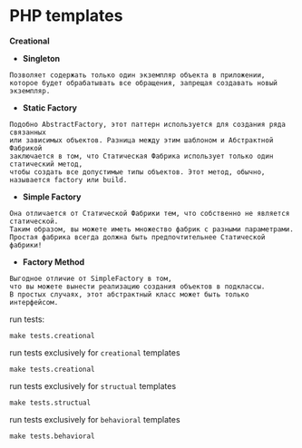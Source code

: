 # PHP templates

**Creational**  
* **Singleton**
```
Позволяет содержать только один экземпляр объекта в приложении,
которое будет обрабатывать все обращения, запрещая создавать новый экземпляр.
```
* **Static Factory**
```
Подобно AbstractFactory, этот паттерн используется для создания ряда связанных
или зависимых объектов. Разница между этим шаблоном и Абстрактной Фабрикой
заключается в том, что Статическая Фабрика использует только один статический метод,
чтобы создать все допустимые типы объектов. Этот метод, обычно, называется factory или build.
```
* **Simple Factory**
```
Она отличается от Статической Фабрики тем, что собственно не является статической.
Таким образом, вы можете иметь множество фабрик с разными параметрами.
Простая фабрика всегда должна быть предпочтительнее Статической фабрики!
```
* **Factory Method**
```
Выгодное отличие от SimpleFactory в том,
что вы можете вынести реализацию создания объектов в подклассы.
В простых случаях, этот абстрактный класс может быть только интерфейсом.
```

run tests:
```
make tests.creational
```
run tests exclusively for `creational` templates
```
make tests.creational
```
run tests exclusively for `structual` templates
```
make tests.structual
```
run tests exclusively for `behavioral` templates
```
make tests.behavioral
```
